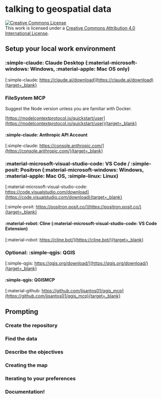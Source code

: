 # talking to geospatial data

<a rel="license" href="http://creativecommons.org/licenses/by/4.0/"><img alt="Creative Commons License" style="border-width:0" src="https://i.creativecommons.org/l/by/4.0/88x31.png" /></a><br />This work is licensed under a <a rel="license" href="http://creativecommons.org/licenses/by/4.0/">Creative Commons Attribution 4.0 International License</a>.

## Setup your local work environment

### :simple-claude: Claude Desktop (:material-microsoft-windows: Windows, :material-apple: Mac OS only)

[:simple-claude: https://claude.ai/download](https://claude.ai/download){target=_blank}

### FileSystem MCP

Suggest the Node version unless you are familiar with Docker. 

[https://modelcontextprotocol.io/quickstart/user](https://modelcontextprotocol.io/quickstart/user){target=_blank}

#### :simple-claude: Anthropic API Account

[:simple-claude: https://console.anthropic.com/](https://console.anthropic.com/){target=_blank}

### :material-microsoft-visual-studio-code: VS Code / :simple-posit: Positron (:material-microsoft-windows: Windows, :material-apple: Mac OS, :simple-linux: Linux)

[:material-microsoft-visual-studio-code: https://code.visualstudio.com/download](https://code.visualstudio.com/download){target=_blank}

[:simple-posit: https://positron.posit.co/](https://positron.posit.co/){target=_blank}

#### :material-robot: Cline (:material-microsoft-visual-studio-code: VS Code Extension)

[:material-robot: https://cline.bot/](https://cline.bot/){target=_blank}

### Optional: :simple-qgis: QGIS

[:simple-qgis: https://qgis.org/download/](https://qgis.org/download/){target=_blank}

#### :simple-qgis: QGISMCP

[:material-github: https://github.com/jjsantos01/qgis_mcp](https://github.com/jjsantos01/qgis_mcp){target=_blank}

## Prompting

### Create the repository


### Find the data


### Describe the objectives


### Creating the map


### Iterating to your preferences


### Documentation!